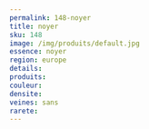 ```yaml
---
permalink: 148-noyer
title: noyer
sku: 148
image: /img/produits/default.jpg
essence: noyer
region: europe
details: 
produits:
couleur: 
densite: 
veines: sans
rarete: 
---
```

